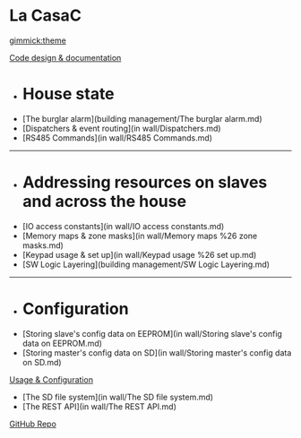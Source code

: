 <!--
  -- Name of your wiki
  -- Do NOT remove the leading `#` character.
  -->

# La CasaC


<!--
  -- Default theme
  -- (Read: http://dynalon.github.io/mdwiki/#!customizing.md#Theme_chooser)
  -->

[gimmick:theme](flatly)


<!--
  -- Navigation
  -- (Read: http://dynalon.github.io/mdwiki/#!quickstart.md#Adding_a_navigation)
  -->

[Code design &amp; documentation]()

  * # House state
  * [The burglar alarm](building management/The burglar alarm.md)
  * [Dispatchers &amp; event routing](in wall/Dispatchers.md)
  * [RS485 Commands](in wall/RS485 Commands.md)
  - - - -
  * # Addressing resources on slaves and across the house
  * [IO access constants](in wall/IO access constants.md)
  * [Memory maps &amp; zone masks](in wall/Memory maps %26 zone masks.md)
  * [Keypad usage &amp; set up](in wall/Keypad usage %26 set up.md)
  * [SW Logic Layering](building management/SW Logic Layering.md)
  - - - -
  * # Configuration
  * [Storing slave's config data on EEPROM](in wall/Storing slave's config data on EEPROM.md)
  * [Storing master's config data on SD](in wall/Storing master's config data on SD.md)

[Usage &amp; Configuration]()

  * [The SD file system](in wall/The SD file system.md)
  * [The REST API](in wall/The REST API.md)

<!-- [References](reference/SW Development tools.md) -->

[GitHub Repo](https://github.com/cat101/CasaC)

<div id="google_translate_element"></div>

<!-- A more complex navigation example: ----------------------------------------

[Menu Item 1]()

  * # SubMenu Heading 1
  * [SubMenu Item 1](pages/subitem1.md)
  * [SubMenu Item 2](pages/subitem2.md)
  - - - -
  * # SubMenu Heading 2
  * [SubMenu Item 3](pages/subitem3.md)
  - - - -
  * # SubMenu Heading 3
  * [SubMenu Item 3](pages/subitem3.md)

[Menu Item 2](pages/item2.md)

[Menu Item 3](pages/item3.md)

---------------------------------------------------------------------------- -->

<!--
  -- Change the Language
  -- Could be useful when there's more than one language wiki.
  -->


<!-- [Change the Language]()

  * [English](/en/)
  * [Español](/sp/)

 -->
<!--
  -- Let the user choose a theme
  -- (Read: http://dynalon.github.io/mdwiki/#!quickstart.md#Adding_a_navigation)
  -->

<!--
[gimmick:themechooser](Choose theme)
-->
